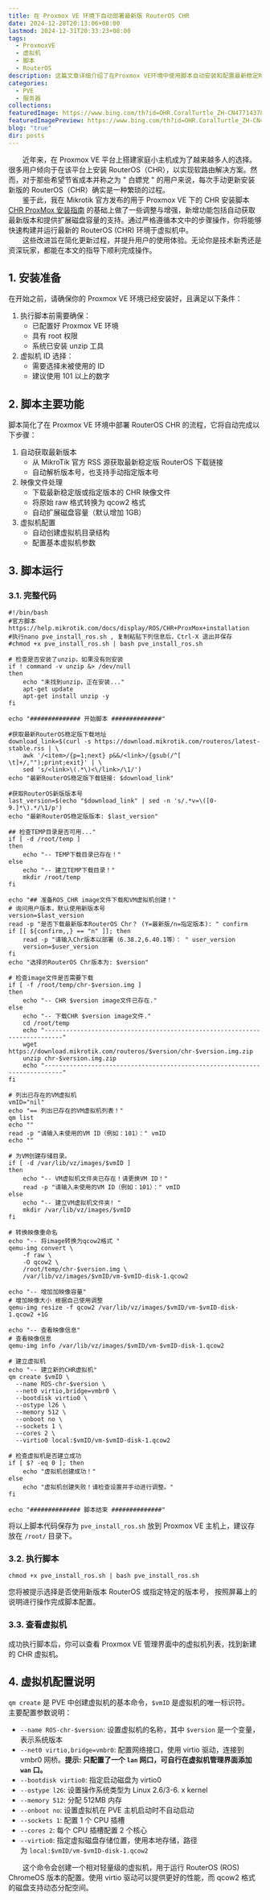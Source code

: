 ```yaml
---
title: 在 Proxmox VE 环境下自动部署最新版 RouterOS CHR
date: 2024-12-28T20:13:06+08:00
lastmod: 2024-12-31T20:33:23+08:00
tags:
  - ProxmoxVE
  - 虚拟机
  - 脚本
  - RouterOS
description: 这篇文章详细介绍了在Proxmox VE环境中使用脚本自动安装和配置最新稳定RouterOS (ROS) Chrome OS版本的步骤，并提供了相关脚本代码。
categories:
  - PVE
  - 服务器
collections: 
featuredImage: https://www.bing.com/th?id=OHR.CoralTurtle_ZH-CN4771437860_400x240.jpg
featuredImagePreview: https://www.bing.com/th?id=OHR.CoralTurtle_ZH-CN4771437860_400x240.jpg
blog: "true"
dir: posts
---
```


‌‌‌‌　　近年来，在 Proxmox VE 平台上搭建家庭小主机成为了越来越多人的选择。很多用户倾向于在该平台上安装 RouterOS（CHR），以实现软路由解决方案。然而，对于那些希望节省成本并称之为 " 白嫖党 " 的用户来说，每次手动更新安装新版的 RouterOS（CHR）确实是一种繁琐的过程。  
‌‌‌‌　　鉴于此，我在 Mikrotik 官方发布的用于 Proxmox VE 下的 CHR 安装脚本 [CHR ProxMox 安装指南](https://help.mikrotik.com/docs/display/ROS/CHR+ProxMox+installation) 的基础上做了一些调整与增强，新增功能包括自动获取最新版本和提供扩展磁盘容量的支持。通过严格遵循本文中的步骤操作，你将能够快速构建并运行最新的 RouterOS (CHR) 环境于虚拟机中。  
‌‌‌‌　　这些改进旨在简化更新过程，并提升用户的使用体验。无论你是技术新秀还是资深玩家，都能在本文的指导下顺利完成操作。  

## 1. 安装准备

在开始之前，请确保你的 Proxmox VE 环境已经安装好，且满足以下条件：
1. 执行脚本前需要确保：
    + 已配置好 Proxmox VE 环境
    + 具有 root 权限
    + 系统已安装 unzip 工具
2. 虚拟机 ID 选择：
    + 需要选择未被使用的 ID
    + 建议使用 101 以上的数字

## 2. 脚本主要功能

脚本简化了在 Proxmox VE 环境中部署 RouterOS CHR 的流程，它将自动完成以下步骤：
1. 自动获取最新版本
	+ 从 MikroTik 官方 RSS 源获取最新稳定版 RouterOS 下载链接
	+ 自动解析版本号，也支持手动指定版本号
2. 映像文件处理
	+ 下载最新稳定版或指定版本的 CHR 映像文件
	+ 将原始 raw 格式转换为 qcow2 格式
	+ 自动扩展磁盘容量（默认增加 1GB）
3. 虚拟机配置
	+ 自动创建虚拟机目录结构
	+ 配置基本虚拟机参数

## 3. 脚本运行  

### 3.1. 完整代码  

```shell
#!/bin/bash
#官方脚本 https://help.mikrotik.com/docs/display/ROS/CHR+ProxMox+installation
#执行nano pve_install_ros.sh , 复制粘贴下列信息后，Ctrl-X 退出并保存
#chmod +x pve_install_ros.sh | bash pve_install_ros.sh

# 检查是否安装了unzip，如果没有则安装
if ! command -v unzip &> /dev/null
then
    echo "未找到unzip，正在安装..."
    apt-get update
    apt-get install unzip -y
fi

echo "############## 开始脚本 ##############"

#获取最新RouterOS稳定版下载地址
download_link=$(curl -s https://download.mikrotik.com/routeros/latest-stable.rss | \
    awk '/<item>/{p=1;next} p&&/<link>/{gsub(/^[ \t]+/,"");print;exit}' | \
    sed 's/<link>\(.*\)<\/link>/\1/')
echo "最新RouterOS稳定版下载链接: $download_link"

#获取RouterOS新版版本号
last_version=$(echo "$download_link" | sed -n 's/.*v=\([0-9.]*\).*/\1/p')
echo "最新RouterOS稳定版版本: $last_version"

## 检查TEMP目录是否可用..."
if [ -d /root/temp ]
then
    echo "-- TEMP下载目录已存在！"
else
    echo "-- 建立TEMP下载目录！"
    mkdir /root/temp
fi

echo "## 准备ROS_CHR image文件下载和VM虚拟机创建！"
# 询问用户版本，默认使用新版本号
version=$last_version
read -p "是否下载最新版本RouterOS Chr？ (Y=最新版/n=指定版本): " confirm
if [[ ${confirm,,} == "n" ]]; then
    read -p "请输入Chr版本以部署（6.38.2,6.40.1等）： " user_version
    version=$user_version
fi
echo "选择的RouterOS Chr版本为: $version"

# 检查image文件是否需要下载
if [ -f /root/temp/chr-$version.img ]
then
    echo "-- CHR $version image文件已存在."
else
    echo "-- 下载CHR $version image文件."
    cd /root/temp
    echo "---------------------------------------------------------------------------"
    wget https://download.mikrotik.com/routeros/$version/chr-$version.img.zip
    unzip chr-$version.img.zip
    echo "---------------------------------------------------------------------------"
fi

# 列出已存在的VM虚拟机
vmID="nil"
echo "== 列出已存在的VM虚拟机列表！"
qm list
echo ""
read -p "请输入未使用的VM ID（例如：101）：" vmID
echo ""

# 为VM创建存储目录。
if [ -d /var/lib/vz/images/$vmID ]
then
    echo "-- VM虚拟机文件夹已存在！请更换VM ID！"
    read -p "请输入未使用的VM ID（例如：101）：" vmID
else
    echo "-- 建立VM虚拟机文件夹! "
    mkdir /var/lib/vz/images/$vmID
fi

# 转换映像重命名
echo "-- 将image转换为qcow2格式 "
qemu-img convert \
    -f raw \
    -O qcow2 \
    /root/temp/chr-$version.img \
    /var/lib/vz/images/$vmID/vm-$vmID-disk-1.qcow2

echo "-- 增加加映像容量"
# 增加映像大小 根据自己使用调整
qemu-img resize -f qcow2 /var/lib/vz/images/$vmID/vm-$vmID-disk-1.qcow2 +1G

echo "-- 查看映像信息"
# 查看映像信息
qemu-img info /var/lib/vz/images/$vmID/vm-$vmID-disk-1.qcow2

# 建立虚拟机
echo "-- 建立新的CHR虚拟机"
qm create $vmID \
  --name ROS-chr-$version \
  --net0 virtio,bridge=vmbr0 \
  --bootdisk virtio0 \
  --ostype l26 \
  --memory 512 \
  --onboot no \
  --sockets 1 \
  --cores 2 \
  --virtio0 local:$vmID/vm-$vmID-disk-1.qcow2

# 检查虚拟机是否建立成功
if [ $? -eq 0 ]; then
    echo "虚拟机创建成功！"
else
    echo "虚拟机创建失败！请检查设置并手动进行调整。"
fi

echo "############## 脚本结束 ##############"
```
将以上脚本代码保存为 `pve_install_ros.sh` 放到 Proxmox VE 主机上，建议存放在 `/root/` 目录下。

### 3.2. 执行脚本  

```shell
chmod +x pve_install_ros.sh | bash pve_install_ros.sh
```
‌‌‌‌您将被提示选择是否使用新版本 RouterOS 或指定特定的版本号， 按照屏幕上的说明进行操作完成脚本配置。  

### 3.3. 查看虚拟机

成功执行脚本后，你可以查看 Proxmox VE 管理界面中的虚拟机列表，找到新建的 CHR 虚拟机。

## 4. 虚拟机配置说明  

`qm create` 是 PVE 中创建虚拟机的基本命令，`$vmID` 是虚拟机的唯一标识符。  
主要配置参数说明：
+ `--name ROS-chr-$version`: 设置虚拟机的名称，其中 `$version` 是一个变量，表示系统版本
+ `--net0 virtio,bridge=vmbr0`: 配置网络接口，使用 virtio 驱动，连接到 vmbr0 网桥。**提示: 只配置了一个 `lan` 网口，可自行在虚拟机管理界面添加 `wan` 口。**
+ `--bootdisk virtio0`: 指定启动磁盘为 virtio0
+ `--ostype l26`: 设置操作系统类型为 Linux 2.6/3-6. x kernel
+ `--memory 512`: 分配 512MB 内存
+ `--onboot no`: 设置虚拟机在 PVE 主机启动时不自动启动
+ `--sockets 1`: 配置 1 个 CPU 插槽
+ `--cores 2`: 每个 CPU 插槽配置 2 个核心
+ `--virtio0`: 指定虚拟磁盘存储位置，使用本地存储，路径为 `local:$vmID/vm-$vmID-disk-1.qcow2`

‌‌‌‌　　这个命令会创建一个相对轻量级的虚拟机，用于运行 RouterOS (ROS) ChromeOS 版本的配置。使用 virtio 驱动可以提供更好的性能，而 qcow2 格式的磁盘支持动态分配空间。

